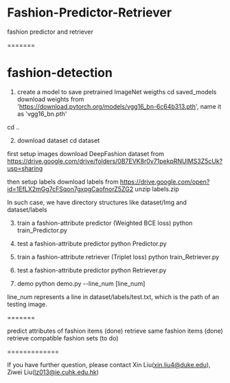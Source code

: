 # Fashion-Predictor-Retriever
fashion predictor and retriever

=======
# fashion-detection

1. create a model to save pretrained ImageNet weigths
cd saved_models
download weights from 'https://download.pytorch.org/models/vgg16_bn-6c64b313.pth',
name it as 'vgg16_bn.pth'

cd ..

2. download dataset
cd dataset

first setup images
download DeepFashion dataset from https://drive.google.com/drive/folders/0B7EVK8r0v71pekpRNUlMS3Z5cUk?usp=sharing

then setup labels
download labels from https://drive.google.com/open?id=1EfLX2mGg7cFSqon7gxpgCaofnorZ5ZG2
unzip labels.zip

In such case, we have directory structures like dataset/Img and dataset/labels

3. train a fashion-attribute predictor (Weighted BCE loss)
python train_Predictor.py

4. test a fashion-attribute predictor
python Predictor.py

5. train a fashion-attribute retriever (Triplet loss)
python train_Retriever.py

6. test a fashion-attribute predictor
python Retriever.py

5. demo
python demo.py --line_num [line_num]

line_num represents a line in dataset/labels/test.txt, which is the path of an testing image.


=======

predict attributes of fashion items (done)
retrieve same fashion items (done)
retrieve compatible fashion sets (to do)

=============

If you have further question, please contact Xin Liu(xin.liu4@duke.edu), Ziwei Liu(lz013@ie.cuhk.edu.hk)
